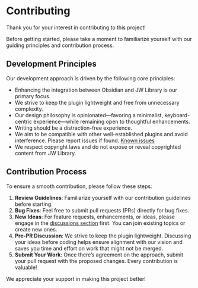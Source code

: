 # Contributing

Thank you for your interest in contributing to this project!

Before getting started, please take a moment to familiarize yourself with our guiding principles and contribution process.

## Development Principles

Our development approach is driven by the following core principles:

- Enhancing the integration between Obsidian and JW Library is our primary focus.
- We strive to keep the plugin lightweight and free from unnecessary complexity.
- Our design philosophy is opinionated—favoring a minimalist, keyboard-centric experience—while remaining open to thoughtful enhancements.
- Writing should be a distraction-free experience.
- We aim to be compatible with other well-established plugins and avoid interference. Please report issues if found. [Known issues](https://github.com/msakowski/obsidian-library-linker/#known-issues)
- We respect copyright laws and do not expose or reveal copyrighted content from JW Library.

## Contribution Process

To ensure a smooth contribution, please follow these steps:

1. **Review Guidelines**: Familiarize yourself with our contribution guidelines before starting.
2. **Bug Fixes**: Feel free to submit pull requests (PRs) directly for bug fixes.
3. **New Ideas**: For feature requests, enhancements, or ideas, please engage in the [discussions section](https://github.com/msakowski/obsidian-library-linker/discussions) first. You can join existing topics or create new ones.
4. **Pre-PR Discussion**: We strive to keep the plugin lightweight. Discussing your ideas before coding helps ensure alignment with our vision and saves you time and effort on work that might not be merged.
5. **Submit Your Work**: Once there’s agreement on the approach, submit your pull request with the proposed changes. Every contribution is valuable!

We appreciate your support in making this project better!
